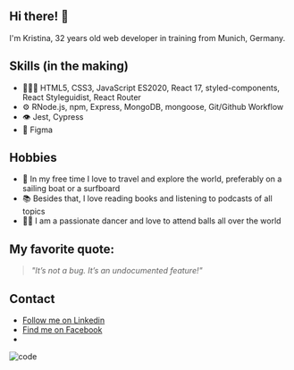 ## Hi there! 👋
 I'm Kristina, 32 years old web developer in training from Munich, Germany.

## Skills (in the making)
- 👩🏻‍💻 HTML5, CSS3, JavaScript ES2020, React 17, styled-components, React Styleguidist, React Router
- ⚙️ RNode.js, npm, Express, MongoDB, mongoose, Git/Github Workflow
- 👁️ Jest, Cypress
- 💽 Figma


## Hobbies 
- 🌊 In my free time I love to travel and explore the world, preferably on a sailing boat or a surfboard
- 📚 Besides that, I love reading books and listening to podcasts of all topics
- 💃🏻 I am a passionate dancer and love to attend balls all over the world

## My favorite quote:

> _"It’s not a bug. It’s an undocumented feature!"_

## Contact
- [Follow me on Linkedin](https://www.linkedin.com/in/kristina-von-thun-hohenstein-08277946/)
- [Find me on Facebook](https://www.facebook.com/kristina.voitvonthunhohenstein/)
- 
![code](https://user-images.githubusercontent.com/93935781/140906211-49d5a642-ee5d-4163-9d3e-a54e4b69761e.gif)
